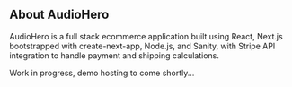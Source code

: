 ## About AudioHero

AudioHero is a full stack ecommerce application built using React, Next.js bootstrapped with create-next-app, Node.js, and Sanity, with Stripe API integration to handle payment and shipping calculations. 

Work in progress, demo hosting to come shortly... 
